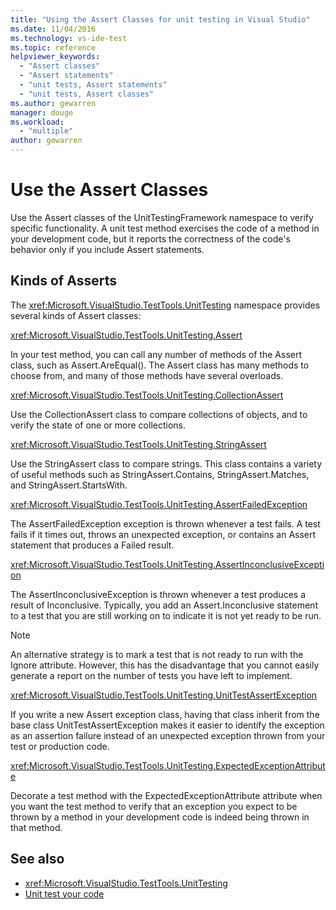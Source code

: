 ```yaml
---
title: "Using the Assert Classes for unit testing in Visual Studio"
ms.date: 11/04/2016
ms.technology: vs-ide-test
ms.topic: reference
helpviewer_keywords: 
  - "Assert classes"
  - "Assert statements"
  - "unit tests, Assert statements"
  - "unit tests, Assert classes"
ms.author: gewarren
manager: douge
ms.workload: 
  - "multiple"
author: gewarren
---
```

# Use the Assert Classes

Use the Assert classes of the UnitTestingFramework namespace to verify specific functionality. A unit test method exercises the code of a method in your development code, but it reports the correctness of the code's behavior only if you include Assert statements.

## Kinds of Asserts

 The <xref:Microsoft.VisualStudio.TestTools.UnitTesting> namespace provides several kinds of Assert classes:

 <xref:Microsoft.VisualStudio.TestTools.UnitTesting.Assert>

 In your test method, you can call any number of methods of the Assert class, such as Assert.AreEqual(). The Assert class has many methods to choose from, and many of those methods have several overloads.

 <xref:Microsoft.VisualStudio.TestTools.UnitTesting.CollectionAssert>

 Use the CollectionAssert class to compare collections of objects, and to verify the state of one or more collections.

 <xref:Microsoft.VisualStudio.TestTools.UnitTesting.StringAssert>

 Use the StringAssert class to compare strings. This class contains a variety of useful methods such as StringAssert.Contains, StringAssert.Matches, and StringAssert.StartsWith.

 <xref:Microsoft.VisualStudio.TestTools.UnitTesting.AssertFailedException>

 The AssertFailedException exception is thrown whenever a test fails. A test fails if it times out, throws an unexpected exception, or contains an Assert statement that produces a Failed result.

 <xref:Microsoft.VisualStudio.TestTools.UnitTesting.AssertInconclusiveException>

 The AssertInconclusiveException is thrown whenever a test produces a result of Inconclusive. Typically, you add an Assert.Inconclusive statement to a test that you are still working on to indicate it is not yet ready to be run.

> [!NOTE]
> An alternative strategy is to mark a test that is not ready to run with the Ignore attribute. However, this has the disadvantage that you cannot easily generate a report on the number of tests you have left to implement.

 <xref:Microsoft.VisualStudio.TestTools.UnitTesting.UnitTestAssertException>

 If you write a new Assert exception class, having that class inherit from the base class UnitTestAssertException makes it easier to identify the exception as an assertion failure instead of an unexpected exception thrown from your test or production code.

 <xref:Microsoft.VisualStudio.TestTools.UnitTesting.ExpectedExceptionAttribute>

 Decorate a test method with the ExpectedExceptionAttribute attribute when you want the test method to verify that an exception you expect to be thrown by a method in your development code is indeed being thrown in that method.

## See also

- <xref:Microsoft.VisualStudio.TestTools.UnitTesting>
- [Unit test your code](../test/unit-test-your-code.md)
